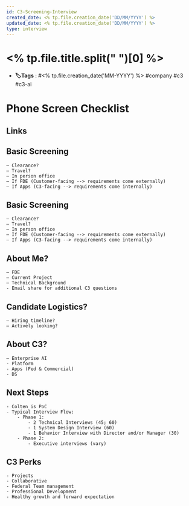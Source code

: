 ```yaml
---
id: C3-Screening-Interview
created_date: <% tp.file.creation_date('DD/MM/YYYY') %>
updated_date: <% tp.file.creation_date('DD/MM/YYYY') %>
type: interview
---
```


#  <% tp.file.title.split(" ")[0] %>

- **🏷️Tags** :  #<% tp.file.creation_date('MM-YYYY') %> #company #c3 #c3-ai 
# Phone Screen Checklist

## Links



## Basic Screening

	– Clearance?
	– Travel?
	– In person office
	– If FDE (Customer-facing --> requirements come externally)
	– If Apps (C3-facing --> requirements come internally)

## Basic Screening

	– Clearance?
	– Travel?
	– In person office
	– If FDE (Customer-facing --> requirements come externally)
	– If Apps (C3-facing --> requirements come internally)
## About Me?

	– FDE 
	– Current Project
	– Technical Background
	- Email share for additional C3 questions

## Candidate Logistics?

	– Hiring timeline?
	– Actively looking?
## About C3?

	– Enterprise AI
	- Platform
	- Apps (Fed & Commercial)
	- DS

## Next Steps

	- Colten is PoC
	- Typical Interview Flow:
		- Phase 1:
			- 2 Technical Interviews (45; 60)
			- 1 System Design Interview (60)
			- 1 Behavior Interview with Director and/or Manager (30)
		- Phase 2: 
			- Executive interviews (vary)

## C3 Perks

	- Projects
	- Collaborative
	- Federal Team management
	- Professional Development
	- Healthy growth and forward expectation